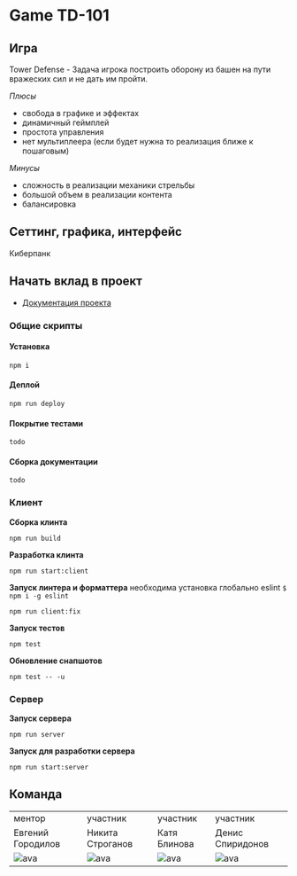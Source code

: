 # Game TD-101

## Игра

Tower Defense - Задача игрока построить оборону из башен на пути вражеских сил и не дать им пройти.

_Плюсы_

- свобода в графике и эффектах
- динамичный геймплей
- простота управления
- нет мультиплеера (если будет нужна то реализация ближе к пошаговым)

_Минусы_

- сложность в реализации механики стрельбы
- большой объем в реализации контента
- балансировка

## Сеттинг, графика, интерфейс

Киберпанк

## Начать вклад в проект

- [Документация проекта](./docs/README.md)

### Общие скрипты

#### Установка

```
npm i
```

#### Деплой

```
npm run deploy
```

#### Покрытие тестами

```
todo
```

#### Сборка документации

```
todo
```

### Клиент

**Сборка клинта**

```
npm run build
```

**Разработка клинта**

```
npm run start:client
```

**Запуск линтера и форматтера**
необходима установка глобально eslint `$ npm i -g eslint`

```
npm run client:fix
```

**Запуск тестов**

```
npm test
```

**Обновление снапшотов**

```
npm test -- -u
```

### Сервер

**Запуск сервера**

```
npm run server
```

**Запуск для разработки сервера**

```
npm run start:server
```

## Команда

|                                                                          |                                                                          |                                                                          |                                                                          |
| ------------------------------------------------------------------------ | ------------------------------------------------------------------------ | ------------------------------------------------------------------------ | ------------------------------------------------------------------------ |
| ментор                                                                   | участник                                                                 | участник                                                                 | участник                                                                 |
| Евгений Городилов                                                        | Никита Строганов                                                         | Катя Блинова                                                             | Денис Спиридонов                                                         |
| ![ava](https://ca.slack-edge.com/TPV9DP0N4-U01BNH82BQE-7960a19b00f5-512) | ![ava](https://ca.slack-edge.com/TPV9DP0N4-U0145PCPD6E-7b734e83f3cb-512) | ![ava](https://ca.slack-edge.com/TPV9DP0N4-U01EAA8G8JW-eb48a0b0c1f8-512) | ![ava](https://ca.slack-edge.com/TPV9DP0N4-U01H4QNST29-ff1fc8c06772-512) |
